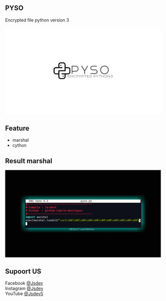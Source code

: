 ## PYSO 
Encrypted file python version 3

<img src="img/img.jpg">


## Feature
* marshal 
* cython

## Result marshal
<img src="img/marshal.jpg">




## Supoort US
Facebook [@Jsdev](https://www.facebook.com/profile.php?id=100082079647140)<br>
Instagram [@Jsdev](https://instagram.com/js.dev18)<br>
YouTube [@Jsdev5](https://youtube.com/channel/UCEjkaIqKY9gn8q-0v_zY3OQ)

